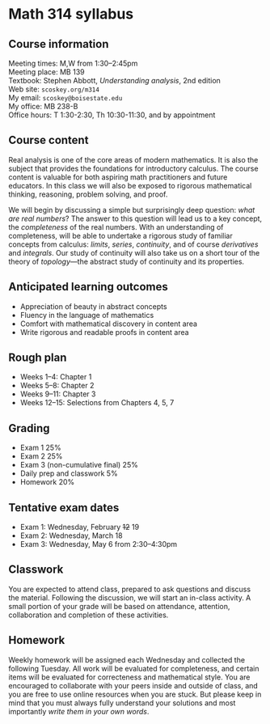 # Math 314 syllabus

## Course information

Meeting times: M,W from 1:30&ndash;2:45pm  
Meeting place: MB 139  
Textbook: Stephen Abbott, *Understanding analysis*, 2nd edition  
Web site: `scoskey.org/m314`  
My email: `scoskey@boisestate.edu`  
My office: MB 238-B  
Office hours: T 1:30-2:30, Th 10:30-11:30, and by appointment

## Course content

Real analysis is one of the core areas of modern mathematics. It is also the subject that provides the foundations for introductory calculus. The course content is valuable for both aspiring math practitioners and future educators. In this class we will also be exposed to rigorous mathematical thinking, reasoning, problem solving, and proof.

We will begin by discussing a simple but surprisingly deep question: *what are real numbers*? The answer to this question will lead us to a key concept, the *completeness* of the real numbers. With an understanding of completeness, will be able to undertake a rigorous study of familiar concepts from calculus: *limits*, *series*, *continuity*, and of course *derivatives* and *integrals*. Our study of continuity will also take us on a short tour of the theory of *topology*&mdash;the abstract study of continuity and its properties.

## Anticipated learning outcomes

* Appreciation of beauty in abstract concepts
* Fluency in the language of mathematics
* Comfort with mathematical discovery in content area
* Write rigorous and readable proofs in content area

## Rough plan

* Weeks 1&ndash;4: Chapter 1
* Weeks 5&ndash;8: Chapter 2
* Weeks 9&ndash;11: Chapter 3
* Weeks 12&ndash;15: Selections from Chapters 4, 5, 7

## Grading

* Exam 1 25%
* Exam 2 25%
* Exam 3 (non-cumulative final) 25%
* Daily prep and classwork 5%
* Homework 20%

## Tentative exam dates

* Exam 1: Wednesday, February ~~12~~ 19
* Exam 2: Wednesday, March 18
* Exam 3: Wednesday, May 6 from 2:30&ndash;4:30pm

## Classwork

You are expected to attend class, prepared to ask questions and discuss the material. Following the discussion, we will start an in-class activity. A small portion of your grade will be based on attendance, attention, collaboration and completion of these activities.

## Homework

Weekly homework will be assigned each Wednesday and collected the following Tuesday. All work will be evaluated for completeness, and certain items will be evaluated for correcteness and mathematical style. You are encouraged to collaborate with your peers inside and outside of class, and you are free to use online resources when you are stuck. But please keep in mind that you must always fully understand your solutions and most importantly *write them in your own words*.
